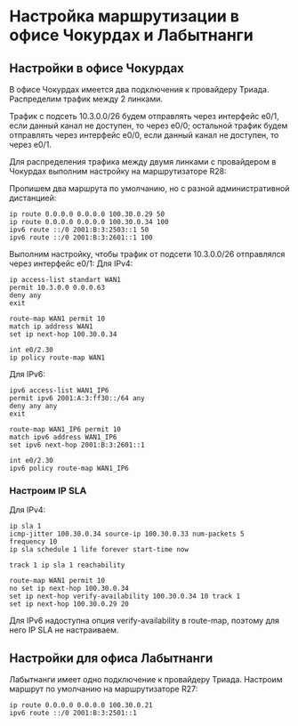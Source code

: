 # Настройка маршрутизации в офисе Чокурдах и Лабытнанги

## Настройки в офисе Чокурдах

В офисе Чокурдах имеется два подключения к провайдеру Триада. Распределим трафик между 2 линками. 

Трафик с подсеть 10.3.0.0/26 будем отправлять через интерфейс e0/1, если данный канал не доступен, то через e0/0;
остальной трафик будем отправлять через интерфейс e0/0, если данный канал не доступен, то через e0/1.

Для распределения трафика между двумя линками с провайдером в Чокурдах выполним настройку на маршрутизаторе R28:

Пропишем два маршрута по умолчанию, но с разной административной дистанцией:
```
ip route 0.0.0.0 0.0.0.0 100.30.0.29 50
ip route 0.0.0.0 0.0.0.0 100.30.0.34 100
ipv6 route ::/0 2001:B:3:2503::1 50
ipv6 route ::/0 2001:B:3:2601::1 100
```

Выполним настройку, чтобы трафик от подсети 10.3.0.0/26 отправлялся через интерфейс e0/1:
Для IPv4:
```
ip access-list standart WAN1
permit 10.3.0.0 0.0.0.63
deny any
exit

route-map WAN1 permit 10
match ip address WAN1
set ip next-hop 100.30.0.34

int e0/2.30
ip policy route-map WAN1

```

Для IPv6:

```
ipv6 access-list WAN1_IP6
permit ipv6 2001:A:3:ff30::/64 any
deny any any
exit

route-map WAN1_IP6 permit 10
match ipv6 address WAN1_IP6
set ipv6 next-hop 2001:B:3:2601::1

int e0/2.30
ipv6 policy route-map WAN1_IP6
```

### Настроим IP SLA

Для IPv4:
```
ip sla 1
icmp-jitter 100.30.0.34 source-ip 100.30.0.33 num-packets 5
frequency 10
ip sla schedule 1 life forever start-time now

track 1 ip sla 1 reachability

route-map WAN1 permit 10
no set ip next-hop 100.30.0.34
set ip next-hop verify-availability 100.30.0.34 10 track 1
set ip next-hop 100.30.0.29 20
```

Для IPv6 надоступна опция verify-availability в route-map, поэтому для него IP SLA не настраиваем.


## Настройки для офиса Лабытнанги
Лабытнанги имеет одно подключение к провайдеру Триада. 
Настроим маршрут по умолчанию на маршрутизаторе R27:
```
ip route 0.0.0.0 0.0.0.0 100.30.0.21
ipv6 route ::/0 2001:B:3:2501::1
```
